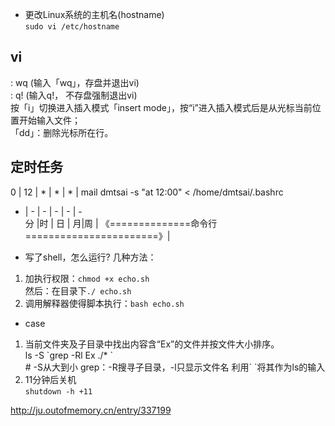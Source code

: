 * 更改Linux系统的主机名(hostname)  
`sudo vi /etc/hostname`

## vi  
: wq (输入「wq」，存盘并退出vi)  
: q! (输入q!， 不存盘强制退出vi)  
按「i」切换进入插入模式「insert mode」，按“i”进入插入模式后是从光标当前位置开始输入文件；  
「dd」：删除光标所在行。  
## 定时任务  
0 | 12 | * | * | * | mail dmtsai -s "at 12:00" < /home/dmtsai/.bashrc  
- | - | - | - | - | -  
分 |时 | 日 | 月|周 | 《==============命令行=======================》|  
* 写了shell，怎么运行? 几种方法： 
1. 加执行权限：`chmod +x echo.sh`  
然后：在目录下`./ echo.sh`  
2. 调用解释器使得脚本执行：`bash echo.sh`  
* case
1. 当前文件夹及子目录中找出内容含“Ex”的文件并按文件大小排序。  
ls -S \`grep -Rl Ex ./* \`    
\# -S从大到小  grep：-R搜寻子目录，-l只显示文件名   利用\` \`将其作为ls的输入  
2. 11分钟后关机  
`shutdown -h +11`  


http://ju.outofmemory.cn/entry/337199
